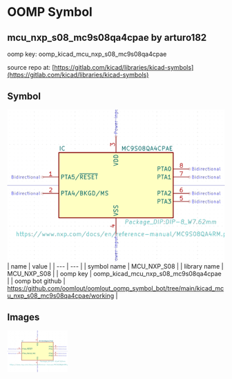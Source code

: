 # OOMP Symbol  
## mcu_nxp_s08_mc9s08qa4cpae  by arturo182  
  
oomp key: oomp_kicad_mcu_nxp_s08_mc9s08qa4cpae  
  
source repo at: [https://gitlab.com/kicad/libraries/kicad-symbols](https://gitlab.com/kicad/libraries/kicad-symbols)  
## Symbol  
  
[![working.png](working_600.png)](working.png)  
| name | value | 
| --- | --- | 
| symbol name | MCU_NXP_S08 | 
| library name | MCU_NXP_S08 | 
| oomp key | oomp_kicad_mcu_nxp_s08_mc9s08qa4cpae | 
| oomp bot github | https://github.com/oomlout/oomlout_oomp_symbol_bot/tree/main/kicad_mcu_nxp_s08_mc9s08qa4cpae/working | 
## Images  
  
[![working.png](working_140.png)](working.png)  
